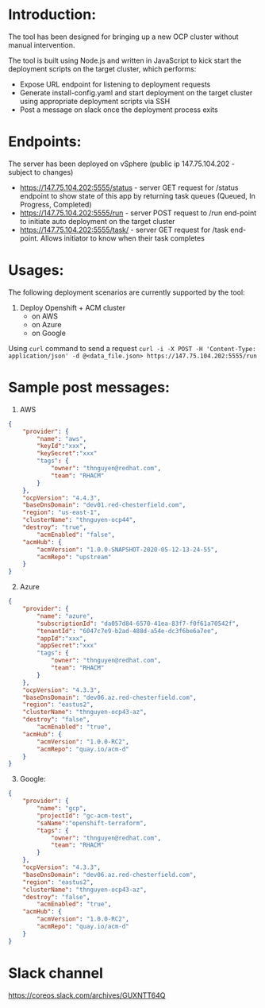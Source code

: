 # Introduction:
The tool has been designed for bringing up a new OCP cluster without manual intervention.

The tool is built using Node.js and written in JavaScript to kick start the deployment scripts on the target cluster, which performs:
- Expose URL endpoint for listening to deployment requests
- Generate install-config.yaml and start deployment on the target cluster using appropriate deployment scripts via SSH
- Post a message on slack once the deployment process exits


# Endpoints:
The server has been deployed on vSphere (public ip 147.75.104.202 - subject to changes) 
- https://147.75.104.202:5555/status - server GET request for /status endpoint to show state of this app by returning task queues (Queued, In Progress, Completed)
- https://147.75.104.202:5555/run - server POST request to /run end-point to initiate auto deployment on the target cluster
- https://147.75.104.202:5555/task/<runId> - server GET request for /task end-point.  Allows initiator to know when their task completes


# Usages:
The following deployment scenarios are currently supported by the tool:
1. Deploy Openshift + ACM cluster
	- on AWS
	- on Azure
	- on Google

Using `curl` command to send a request
`curl -i -X POST -H 'Content-Type: application/json' -d @<data_file.json> https://147.75.104.202:5555/run`


# Sample post messages:
1. AWS 
```json
{
	"provider": {
		"name": "aws",
		"keyId":"xxx",
		"keySecret":"xxx"
		"tags": {
			"owner": "thnguyen@redhat.com",
			"team": "RHACM"
		}		
	},
	"ocpVersion": "4.4.3",
	"baseDnsDomain": "dev01.red-chesterfield.com",
	"region": "us-east-1",
	"clusterName": "thnguyen-ocp44",
	"destroy": "true",	
    	"acmEnabled": "false",
	"acmHub": {
		"acmVersion": "1.0.0-SNAPSHOT-2020-05-12-13-24-55",
		"acmRepo": "upstream"
	}
}
```

2. Azure 
```json
{
	"provider": {
		"name": "azure",
		"subscriptionId": "da057d84-6570-41ea-83f7-f0f61a70542f",
		"tenantId": "6047c7e9-b2ad-488d-a54e-dc3f6be6a7ee",
		"appId":"xxx",
		"appSecret":"xxx"
		"tags": {
			"owner": "thnguyen@redhat.com",
			"team": "RHACM"
		}		
	},
	"ocpVersion": "4.3.3",
	"baseDnsDomain": "dev06.az.red-chesterfield.com",
	"region": "eastus2",
	"clusterName": "thnguyen-ocp43-az",
	"destroy": "false",
    	"acmEnabled": "true",
	"acmHub": {
		"acmVersion": "1.0.0-RC2",
		"acmRepo": "quay.io/acm-d"
	}
}
```

3. Google:
```json
{
	"provider": {
		"name": "gcp",
		"projectId": "gc-acm-test",
		"saName":"openshift-terraform",
		"tags": {
			"owner": "thnguyen@redhat.com",
			"team": "RHACM"
		}
	},
	"ocpVersion": "4.3.3",
	"baseDnsDomain": "dev06.az.red-chesterfield.com",
	"region": "eastus2",
	"clusterName": "thnguyen-ocp43-az",
	"destroy": "false",
    	"acmEnabled": "true",
	"acmHub": {
		"acmVersion": "1.0.0-RC2",
		"acmRepo": "quay.io/acm-d"
	}
}
```

# Slack channel 
https://coreos.slack.com/archives/GUXNTT64Q
